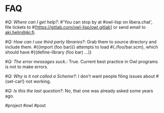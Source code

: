 # FAQ

#*Q: Where can I get help?*: #'You can stop by at #owl-lisp on libera.chat',
file tickets to #[https://gitlab.com/owl-lisp/owl,gitlab] or send email to
aki.helin@iki.fi.

#*Q: How can I use third party libraries?*: Grab them to source directory and
include them. #{(import (foo bar))} attempts to load #{./foo/bar.scm}, which
should have #{(define-library (foo bar) ...)}

#*Q: The error messages suck.*: True. Current best practice in Owl programs is
not to make errors.

#*Q: Why is it not called a Scheme?*: I don't want people filing issues about
#{set-car!} not working.

#*Q: Is this the last question?*: No, that one was already asked some years ago.

#project #owl #post

